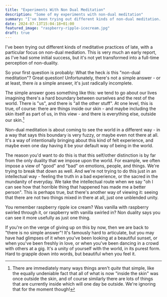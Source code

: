 ```yaml
---
title: "Experiments With Non Dual Meditation"
description: "Some of my experiments with non-dual meditation"
summary: "I've been trying out different kinds of non-dual meditation. This is quite different from my experiences with mindfulness-based meditations, but I've found it quite delightful!"
date: 2024-07-13T15:04:18+01:00
featured_image: "raspberry-ripple-icecream.jpg"
draft: true
---
```

I've been trying out different kinds of meditative practices of late, with a particular focus on non-dual mediation.  This is very much an early report, as I've had some initial success, but it's not yet transformed into a full-time perception of non-duality.  

So your first question is probably: What the heck _is_ this "non-dual meditation"?  Great question!  Unfortunately, there's not a simple answer - or at least, there _is_ a simple answer, it's just radically incomplete.

The simple answer goes something like this: we tend to go about our lives imagining there's a hard boundary between ourselves and the rest of the world.  There is "us", and there is "all the other stuff".  At one level, this is true, of course: there are things inside our skin - and maybe including the skin itself as part of us, in this view - and there is everything else, outside our skin.[^1] 

Non-dual meditation is about coming to see the world in a different way - in a way that says this boundary is very fuzzy, or maybe even not there at all.  It's a way of intentionally bringing about this kind of felt experience, and maybe even one day having it be your default way of being in the world.

The reason you'd want to do this is that this self/other distinction is by far from the only duality that we impose upon the world.  For example, we often impose a view of "good" and "bad" on emotions, people, and things. We're trying to break that down as well. And we're not trying to do this just in an intellectual way - feeling the truth in a bad experience, or the sacred in the mundanity of everyday.  We take the intellectual route when we say "oh I can see how that horrible thing that happened has made me a better person".  This is perhaps true, but there's another way of viewing it: seeing that there are not two things mixed in there at all, just one unblended unity.

You remember raspberry ripple ice cream?  Was vanilla with raspberry swirled through it, or raspberry with vanilla swirled in?  Non duality says you can see it more usefully as just one thing.

If you're on the verge of giving up on this by now, then we are back to "there is no simple answer"!  It's famously hard to articulate, but you may have had glimpses of it when you've been looking at a beautiful sunset, or when you've been freshly in love, or when you've been dancing in a crowd with others at a gig.  It's a unity of yourself with the world, in its purest form.  Hard to grapple down into words, but beautiful when you feel it. 

[^1]: There are immediately many ways things aren't _quite_ that simple, like the equally undeniable fact that all of what is now "inside the skin" was once outside the skin, and of course similarly there are lots of things that are currently inside which will one day be outside.  We're ignoring that for the moment though!
